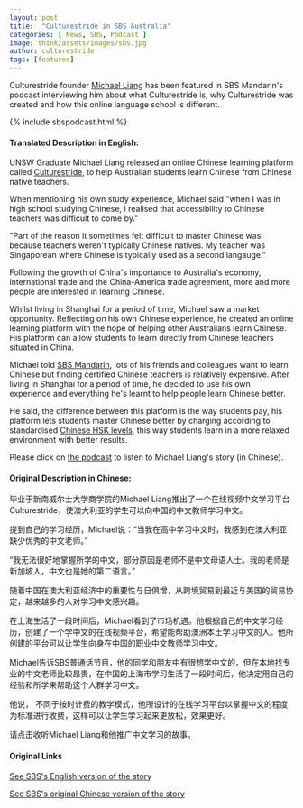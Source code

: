```yaml
---
layout: post
title:  "Culturestride in SBS Australia"
categories: [ News, SBS, Podcast ]
image: think/assets/images/sbs.jpg
author: culturestride
tags: [featured]
---
```

Culturestride founder [Michael Liang](../author-michael-liang) has been featured in SBS Mandarin's podcast interviewing him about what Culturestride is, why Culturestride was created and how this online language school is different.

{% include sbspodcast.html %}

#### Translated Description in English:

UNSW Graduate Michael Liang released an online Chinese learning platform called [Culturestride](https://culturestride.com), to help Australian students learn Chinese from Chinese native teachers.

When mentioning his own study experience, Michael said "when I was in high school studying Chinese, I realised that accessibility to Chinese teachers was difficult to come by."

"Part of the reason it sometimes felt difficult to master Chinese was because teachers weren't typically Chinese natives. My teacher was Singaporean where Chinese is typically used as a second langauge."

Following the growth of China's importance to Australia's economy, international trade and the China-America trade agreement, more and more people are interested in learning Chinese.

Whilst living in Shanghai for a period of time, Michael saw a market opportunity. Reflecting on his own Chinese experience, he created an online learning platform with the hope of helping other Australians learn Chinese. His platform can allow students to learn directly from Chinese teachers situated in China.

Michael told [SBS Mandarin](https://www.sbs.com.au/language/mandarin), lots of his friends and colleagues want to learn Chinese but finding certified Chinese teachers is relatively expensive. After living in Shanghai for a period of time, he decided to use his own experience and everything he's learnt to help people learn Chinese better.

He said, the difference between this platform is the way students pay, his platform lets students master Chinese better by charging according to standardised [Chinese HSK levels](https://culturestride.com/hsk), this way students learn in a more relaxed environment with better results.

Please click on [the podcast](https://www.sbs.com.au/language/english/audio/learning-chinese-in-an-easier-way-this-young-australian-promotes-chinese-literacy-across-australia) to listen to Michael Liang's story (in Chinese). 

#### Original Description in Chinese:

毕业于新南威尔士大学商学院的Michael Liang推出了一个在线视频中文学习平台Culturestride，使澳大利亚的学生可以向中国的中文教师学习中文。

提到自己的学习经历，Michael说：“当我在高中学习中文时，我感到在澳大利亚缺少优秀的中文老师。”

“我无法很好地掌握所学的中文，部分原因是老师不是中文母语人士。我的老师是新加坡人，中文也是她的第二语言。”

随着中国在澳大利亚经济中的重要性与日俱增，从跨境贸易到最近与美国的贸易协定，越来越多的人对学习中文感兴趣。

在上海生活了一段时间后，Michael看到了市场机遇。他根据自己的中文学习经历，创建了一个学中文的在线视频平台，希望能帮助澳洲本土学习中文的人。他所创建的平台可以让学生向身在中国的职业中文教师学习中文。

Michael告诉SBS普通话节目，他的同学和朋友中有很想学中文的，但在本地找专业的中文老师比较昂贵，在中国的上海市学习生活了一段时间后，他决定用自己的经验和所学来帮助这个人群学习中文。

他说， 不同于按时计费的教学模式，他所设计的在线学习平台以掌握中文的程度为标准进行收费，这样可以让学生学习起来更放松，效果更好。

请点击收听Michael Liang和他推广中文学习的故事。

#### Original Links

<a href="https://www.sbs.com.au/language/english/audio/learning-chinese-in-an-easier-way-this-young-australian-promotes-chinese-literacy-across-australia" target="_blank">See SBS's English version of the story</a>

<a href="https://www.sbs.com.au/language/mandarin/zh-hans/audio/learning-chinese-in-an-easier-way-this-young-australian-promotes-chinese-literacy-across-australia" target="_blank">See SBS's original Chinese version of the story</a>